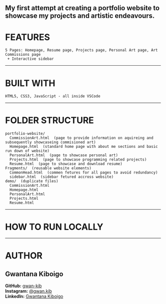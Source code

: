 ## My first attempt at creating a portfolio website to showcase my projects and artistic endeavours.

# FEATURES
```
5 Pages: Homepage, Resume page, Projects page, Personal Art page, Art Commissions page
 + Interactive sidebar
```

--------
# BUILT WITH
```
HTML5, CSS3, JavaScript - all inside VSCode
```

----------
# FOLDER STRUCTURE
```
portfolio-website/
  CommissionArt.html  (page to provide information on aquireing and subsequently showcaseing commisioned art)
  Homepage.html  (standard home page with about me sections and basic run down of website)
  PersonalArt.html  (page to showcase personal art)
  Projects.html  (page to showcase programming related projects)
  Resume.html  (page to showcase and download resume)
Fragments/  (reusable website elements)
  CommonHead.html  (commen fetures for all pages to avoid redundancy)
  sidebar.html  (sidebar fetured accross website)
demo/  (duplicate files)
  CommissionArt.html
  Homepage.html
  PersonalArt.html
  Projects.html
  Resume.html
```

----------
# HOW TO RUN LOCALLY

------------------
# AUTHOR
## Gwantana Kiboigo  
**GitHub:** [gwan-kib](https://github.com/gwan-kib)  
**Instagram:** [@gwan.kib](https://www.instagram.com/gwan.kib/)  
**LinkedIn:** [Gwantana Kiboigo](https://www.linkedin.com/in/gwantana-kiboigo-762845290/)
